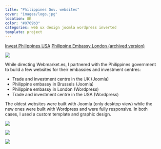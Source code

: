 ```yaml
---
title: "Philippines Gov. websites"
cover: "images/logo.jpg"
location: UK
color: "#0769b3"
categories: web ux design joomla wordpress inverted
template: project
---
```


<p class="align-center">
<a class="btn" role="button" href="http://investphilippines.org/siliconvalley/" target="_blank">Invest Philippines USA</a>
<a class="btn" role="button" href="http://philembassy.herokuapp.com/" target="_blank">Philippine Embassy London (archived version)</a>
</p>

![](/work/philippines/images/1.png)

While directing Webmarket.es, I partnered with the Philippines government to build a few websites for their embassies and investment centres:

* Trade and investment centre in the UK (Joomla)
* Philippine embassy in Brussels (Joomla)
* Philippine embassy in London (Wordpress)
* Trade and investment centre in the USA (Wordpress)

The oldest websites were built with Joomla (only desktop view) while the new ones were built with Wordpress and were fully responsive. In both cases, I used a custom template and graphic design.

![](/work/philippines/images/2.jpg)

![](/work/philippines/images/3.jpg)

![](/work/philippines/images/4.jpg)